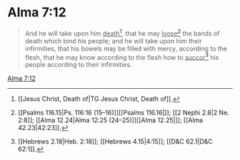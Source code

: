 # Alma 7:12

> And he will take upon him <u>death</u>[^a], that he may <u>loose</u>[^b] the bands of death which bind his people; and he will take upon him their infirmities, that his bowels may be filled with mercy, according to the flesh, that he may know according to the flesh how to <u>succor</u>[^c] his people according to their infirmities.

[Alma 7:12](https://www.churchofjesuschrist.org/study/scriptures/bofm/alma/7?lang=eng&id=p12#p12)


[^a]: [[Jesus Christ, Death of|TG Jesus Christ, Death of]].  
[^b]: [[Psalms 116.15|Ps. 116:16 (15–16)]][[Psalms 116.16|]]; [[2 Nephi 2.8|2 Ne. 2:8]]; [[Alma 12.24|Alma 12:25 (24–25)]][[Alma 12.25|]]; [[Alma 42.23|42:23]].  
[^c]: [[Hebrews 2.18|Heb. 2:18]]; [[Hebrews 4.15|4:15]]; [[D&C 62.1|D&C 62:1]].  
